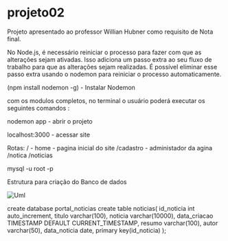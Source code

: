 # projeto02
Projeto apresentado ao professor Willian Hubner como requisito de Nota final.



No Node.js, é necessário reiniciar o processo para fazer com que as alterações sejam ativadas. 
Isso adiciona um passo extra ao seu fluxo de trabalho para que as alterações sejam realizadas. 
É possível eliminar esse passo extra usando o nodemon para reiniciar o processo automaticamente.

(npm install nodemon -g) - Instalar Nodemon 

com os modulos completos, no terminal o usuário poderá executar os seguintes comandos :


nodemon app - abrir o projeto

localhost:3000 - acessar site

Rotas: 
/ - home - pagina inicial do site
/cadastro - administador da agina
/notica 
/noticias

mysql -u root -p



Estrutura para criação do Banco de dados 


![Uml](https://user-images.githubusercontent.com/102121949/175663873-f9250196-78bb-4ef6-91a0-832f7bfe8c6c.png)

create database portal_noticias
create table noticias(
id_noticia int auto_increment,
titulo varchar(100),
noticia varchar(10000),
data_criacao TIMESTAMP DEFAULT CURRENT_TIMESTAMP,
resumo varchar(100),
autor varchar(50),
data_noticia date,
primary key(id_noticia)
);
